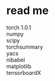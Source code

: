 # read me
torch 1.0.1  
numpy  
scipy  
torchsummary  
yacs  
nibabel  
matplotlib  
tensorboardX  
